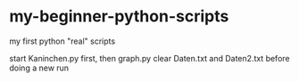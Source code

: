 # my-beginner-python-scripts
my first python "real" scripts

start Kaninchen.py first, then graph.py
clear Daten.txt and Daten2.txt before doing a new run
